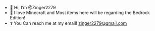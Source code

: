 - 👋 Hi, I’m @Zinger2279
- 👀 I love Minecraft and Most items here will be regarding the Bedrock Edition!
- ❓ You Can reach me at my email! zinger2279@gmail.com

<!---
Zinger2279/Zinger2279 is a ✨ special ✨ repository because its `README.md` (this file) appears on your GitHub profile.
You can click the Preview link to take a look at your changes.
--->
